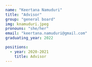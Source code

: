 ```yaml
---
name: "Keertana Namuduri"
title: "Advisor"
group: "general board"
img: knamuduri.jpeg
pronouns: "she/her"
email: "keertana.namuduri@gmail.com"
graduating_year: 2022

positions:
  - year: 2020-2021
    title: Advisor
---
```


